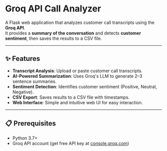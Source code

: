 # Groq API Call Analyzer

A Flask web application that analyzes customer call transcripts using the **Groq API**.  
It provides a **summary of the conversation** and detects **customer sentiment**, then saves the results to a CSV file.

---

## ✨ Features
- **Transcript Analysis**: Upload or paste customer call transcripts.
- **AI-Powered Summarization**: Uses Groq's LLM to generate 2–3 sentence summaries.
- **Sentiment Detection**: Identifies customer sentiment (Positive, Neutral, Negative).
- **CSV Export**: Saves results to a CSV file with timestamps.
- **Web Interface**: Simple and intuitive web UI for easy interaction.

---

## 📋 Prerequisites
- Python 3.7+
- Groq API account (get free API key at [console.groq.com](https://console.groq.com/))
